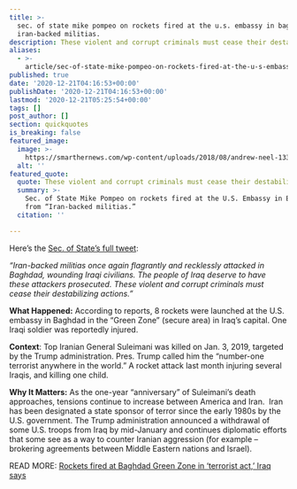 ```yaml
---
title: >-
  sec. of state mike pompeo on rockets fired at the u.s. embassy in baghdad from
  iran-backed militias.
description: These violent and corrupt criminals must cease their destabilizing actions.
aliases:
  - >-
    article/sec-of-state-mike-pompeo-on-rockets-fired-at-the-u-s-embassy-in-baghdad-from-iran-backed-militias/
published: true
date: '2020-12-21T04:16:53+00:00'
publishDate: '2020-12-21T04:16:53+00:00'
lastmod: '2020-12-21T05:25:54+00:00'
tags: []
post_author: []
section: quickquotes
is_breaking: false
featured_image:
  image: >-
    https://smarthernews.com/wp-content/uploads/2018/08/andrew-neel-133200-unsplash-min-scaled.jpg
  alt: ''
featured_quote:
  quote: These violent and corrupt criminals must cease their destabilizing actions.
  summary: >-
    Sec. of State Mike Pompeo on rockets fired at the U.S. Embassy in Baghdad
    from “Iran-backed militias.”
  citation: ''

---
```

Here’s the [Sec. of State’s full tweet](\"https://twitter.com/SecPompeo/status/1340848030141075457?s=20\"):

_“Iran-backed militias once again flagrantly and recklessly attacked in Baghdad, wounding Iraqi civilians. The people of Iraq deserve to have these attackers prosecuted. These violent and corrupt criminals must cease their destabilizing actions.”_

**What Happened:** According to reports, 8 rockets were launched at the U.S. embassy in Baghdad in the “Green Zone” (secure area) in Iraq’s capital. One Iraqi soldier was reportedly injured.

**Context**: Top Iranian General Suleimani was killed on Jan. 3, 2019, targeted by the Trump administration. Pres. Trump called him the “number-one terrorist anywhere in the world.” A rocket attack last month injuring several Iraqis, and killing one child.

**Why It Matters:** As the one-year “anniversary” of Suleimani’s death approaches, tensions continue to increase between America and Iran.  Iran has been designated a state sponsor of terror since the early 1980s by the U.S. government. The Trump administration announced a withdrawal of some U.S. troops from Iraq by mid-January and continues diplomatic efforts that some see as a way to counter Iranian aggression (for example – brokering agreements between Middle Eastern nations and Israel).

READ MORE: [Rockets fired at Baghdad Green Zone in ‘terrorist act,’ Iraq says](\"https://www.cnn.com/2020/12/20/middleeast/iraq-baghdad-green-zone-attack/index.html\")